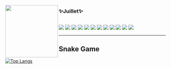 <p align="center">
	<img src="https://avatars.githubusercontent.com/u/103616316?v=4" width="165px" height="165px" align="left" />
	
### :sparkles:Juillet:sparkles:  
<br/>
<img src="https://img.shields.io/badge/HTML-E34F26?style=flat-square&logo=HTML5&logoColor=white"/> <img src="https://img.shields.io/badge/CSS-1572B6?style=flat-square&logo=CSS3&logoColor=white"/> <img src="https://img.shields.io/badge/JavaScript-F7DF1E?style=flat-square&logo=JavaScript&logoColor=white"/>
<img src="https://img.shields.io/badge/React-61DAFB?style=flat-square&logo=React&logoColor=white"/>
<img src="https://img.shields.io/badge/React_Native-61DAFB?style=flat-square&logo=React&logoColor=white"/>
<img src="https://img.shields.io/badge/Node.js-339933?style=flat-square&logo=Node.js&logoColor=white"/>  
<img src="https://img.shields.io/badge/MySQL-4479A1?style=flat-square&logo=MySQL&logoColor=white"/>
<img src="https://img.shields.io/badge/MongoDB-47A248?style=flat-square&logo=MongoDB&logoColor=white"/>
<img src="https://img.shields.io/badge/Firebase-FFCA28?style=flat-square&logo=Firebase&logoColor=white"/>  
<img src="https://img.shields.io/badge/jQuery-0769AD?style=flat-square&logo=jQuery&logoColor=white"/>
<img src="https://img.shields.io/badge/Bootstrap-7952B3?style=flat-square&logo=Bootstrap&logoColor=white"/>
<img src="https://img.shields.io/badge/Tailwind_CSS-06B6D4?style=flat-square&logo=TailwindCSS&logoColor=white"/>

</p>


* * *


## Snake Game
[![Top Langs](https://github-readme-stats.vercel.app/api/top-langs/?username=salutJuillet&layout=compact)](https://github.com/salutJuillet/Snake-Game)
